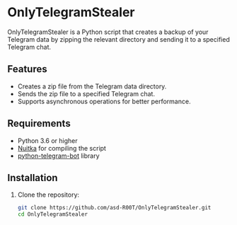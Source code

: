 
# OnlyTelegramStealer

OnlyTelegramStealer is a Python script that creates a backup of your Telegram data by zipping the relevant directory and sending it to a specified Telegram chat.

## Features

- Creates a zip file from the Telegram data directory.
- Sends the zip file to a specified Telegram chat.
- Supports asynchronous operations for better performance.

## Requirements

- Python 3.6 or higher
- [Nuitka](https://nuitka.net/) for compiling the script
- [python-telegram-bot](https://github.com/python-telegram-bot/python-telegram-bot) library

## Installation

1. Clone the repository:
   ```bash
   git clone https://github.com/asd-R00T/OnlyTelegramStealer.git
   cd OnlyTelegramStealer
